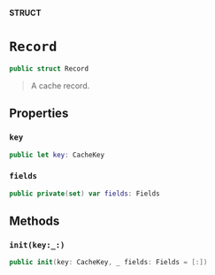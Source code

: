 **STRUCT**

# `Record`

```swift
public struct Record
```

> A cache record.

## Properties
### `key`

```swift
public let key: CacheKey
```

### `fields`

```swift
public private(set) var fields: Fields
```

## Methods
### `init(key:_:)`

```swift
public init(key: CacheKey, _ fields: Fields = [:])
```
